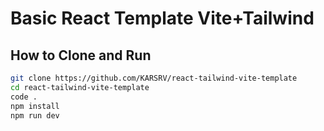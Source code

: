 # Basic React Template Vite+Tailwind


##  How to Clone and Run

   ```bash
   git clone https://github.com/KARSRV/react-tailwind-vite-template
   cd react-tailwind-vite-template
   code .
   npm install
   npm run dev
